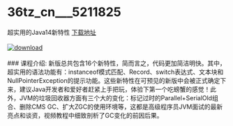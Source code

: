 # 36tz_cn___5211825
超实用的Java14新特性
[下载地址](http://www.36tz.cn/article/5211825 "下载地址")
<br/></br>[![download](http://36tz.cn/muke_img/2020_04_2-9.png "下载地址")](http://www.36tz.cn/article/5211825 "下载地址")
<br/></br>### 课程介绍:
新版总共包含16个新特性，简而言之，代码更加简洁明快。其中，超实用的语法功能有：instanceof模式匹配、Record、switch表达式、文本块和NullPointerException的提示功能。这些新特性在可预见的新版中会被正式确定下来，建议Java开发者和爱好者赶紧上手把玩，体验下第一个吃螃蟹的感觉！此外，JVM的垃圾回收器方面有三个大的变化：标记过时的Parallel+SerialOld组合、删除CMS GC、扩大ZGC的使用环境等，这都是高级程序员JVM面试的最新亮点和谈资，视频教程中细致剖析了GC变化的前因后果。


